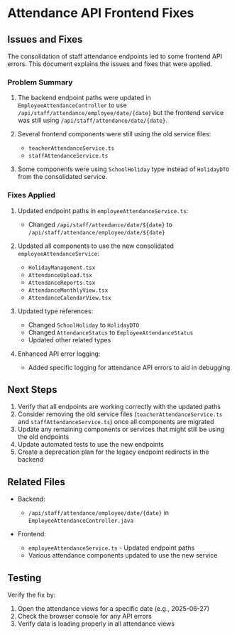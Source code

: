 # Attendance API Frontend Fixes

## Issues and Fixes

The consolidation of staff attendance endpoints led to some frontend API errors. This document explains the issues and fixes that were applied.

### Problem Summary

1. The backend endpoint paths were updated in `EmployeeAttendanceController` to use `/api/staff/attendance/employee/date/{date}` but the frontend service was still using `/api/staff/attendance/date/{date}`.

2. Several frontend components were still using the old service files:
   - `teacherAttendanceService.ts`
   - `staffAttendanceService.ts`

3. Some components were using `SchoolHoliday` type instead of `HolidayDTO` from the consolidated service.

### Fixes Applied

1. Updated endpoint paths in `employeeAttendanceService.ts`:
   - Changed `/api/staff/attendance/date/${date}` to `/api/staff/attendance/employee/date/${date}`

2. Updated all components to use the new consolidated `employeeAttendanceService`:
   - `HolidayManagement.tsx`
   - `AttendanceUpload.tsx`
   - `AttendanceReports.tsx`
   - `AttendanceMonthlyView.tsx`
   - `AttendanceCalendarView.tsx`

3. Updated type references:
   - Changed `SchoolHoliday` to `HolidayDTO`
   - Changed `AttendanceStatus` to `EmployeeAttendanceStatus`
   - Updated other related types

4. Enhanced API error logging:
   - Added specific logging for attendance API errors to aid in debugging

## Next Steps

1. Verify that all endpoints are working correctly with the updated paths
2. Consider removing the old service files (`teacherAttendanceService.ts` and `staffAttendanceService.ts`) once all components are migrated
3. Update any remaining components or services that might still be using the old endpoints
4. Update automated tests to use the new endpoints
5. Create a deprecation plan for the legacy endpoint redirects in the backend

## Related Files

- Backend:
  - `/api/staff/attendance/employee/date/{date}` in `EmployeeAttendanceController.java`
  
- Frontend:
  - `employeeAttendanceService.ts` - Updated endpoint paths
  - Various attendance components updated to use the new service

## Testing

Verify the fix by:
1. Open the attendance views for a specific date (e.g., 2025-06-27)
2. Check the browser console for any API errors
3. Verify data is loading properly in all attendance views
